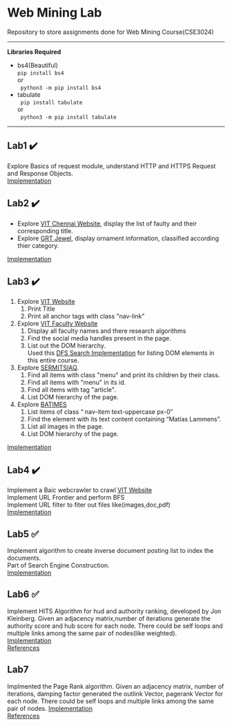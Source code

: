 # Web Mining Lab 
Repository to store assignments done for Web Mining Course(CSE3024) 
- - - -
__Libraries Required__
- bs4(Beautiful)   
  ``` pip install bs4 ```  
  or  
  ``` python3 -m pip install bs4```  
- tabulate  
 ``` pip install tabulate```  
 or  
 ``` python3 -m pip install tabulate```
- - - -
## Lab1 ✔️
Explore Basics of request module, understand HTTP and HTTPS Request and Response Objects.  
[Implementation](/lab1.py)
## Lab2 :heavy_check_mark:
- Explore [VIT Chennai Website](https://chennai.vit.ac.in/), display the list of faulty and their corresponding title.
- Explore [GRT Jewel](https://www.grtjewels.com/), display ornament information, classified according thier category.

[Implementation](/lab2.py)  
## Lab3 :heavy_check_mark:
1. Explore [VIT Website](https://www.vit.ac.in)
   1. Print Title
   1. Print all anchor tags with class "nav-link"
1. Explore [VIT Faculty Website](https://vit.ac.in/school/allfaculty/site/computer-applications)
   1. Display all faculty names and there research algorithms
   1. Find the social media handles present in the page.
   1. List out the DOM hierarchy.  
   Used this [DFS Search Implementation](https://github.com/sairam-kakarla/Web_Mining_Lab/blob/0da597414ba04b219d74a16c3bc59a1ad406721f/lab3.py#L8-L16) for listing DOM elements in this entire course.
1. Explore [SERMITSIAQ](https://sermitsiaq.ag/english).
   1. Find all items with class "menu" and print its children by their class.
   1. Find all items with "menu" in its id.
   1. Find all items with tag "article".
   1. List DOM hierarchy of the page.
1. Explore [BATIMES](https://www.batimes.com.ar)
   1. List items of class “ nav-item text-uppercase
px-0”
   1. Find the element with its text content containing “Matías Lammens”.
   1. List all images in the page.
   1. List DOM hierarchy of the page.  
  
  
[Implementation](/lab3.py)  

## Lab4 ✔️
Implement a Baic webcrawler to crawl [VIT Website](https://vit.ac.in)  
Implement URL Frontier and perform BFS  
Implement URL filter to fiter out files like(images,doc,pdf)  
[Implementation](/lab4.py)

## Lab5 ✅
Implement algorithm to create inverse document posting list to index the documents.  
Part of Search Engine Construction.  
[Implementation](/lab5.py)

## Lab6 ✅
Implement HITS Algorithm for hud and authority ranking, developed by Jon Kleinberg.
Given an adjacency matrix,number of iterations generate the authority score and hub score for each node.
There could be self loops and multiple links among the same pair of nodes(like weighted).  
[Implementation](/lab6.py)  
[References](https://en.wikipedia.org/wiki/HITS_algorithm#Algorithm)

## Lab7
Implmented the Page Rank algorithm. Given an adjacency matrix, number of iterations, damping factor
generated the outlink Vector, pagerank Vector for each node.
There could be self loops and multiple links among the same pair of nodes.
[Implementation](/lab7.py)  
[References](https://en.wikipedia.org/wiki/PageRank#Damping_factor)
   

